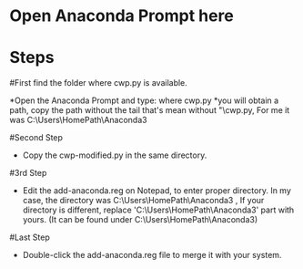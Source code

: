 # Open Anaconda Prompt here

# Steps

#First find the folder where cwp.py is available.

*Open the Anaconda Prompt and type: where cwp.py
*you will obtain a path, copy the path without the tail that's mean without "\cwp.py, For me it was C:\Users\HomePath\Anaconda3

#Second Step
* Copy the cwp-modified.py in the same directory.

#3rd Step
* Edit the add-anaconda.reg on Notepad, to enter proper directory. In my case, the directory was C:\Users\HomePath\Anaconda3 , If your directory is different, replace 'C:\\Users\\HomePath\\Anaconda3' part with yours. (It can be found under C:\Users\HomePath\Anaconda3)

#Last Step
* Double-click the add-anaconda.reg file to merge it with your system.